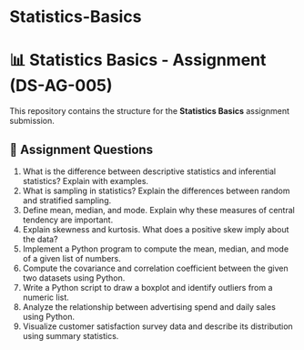 # Statistics-Basics

# 📊 Statistics Basics - Assignment (DS-AG-005)

This repository contains the structure for the **Statistics Basics** assignment submission.

## 📝 Assignment Questions

1. What is the difference between descriptive statistics and inferential statistics? Explain with examples.
2. What is sampling in statistics? Explain the differences between random and stratified sampling.
3. Define mean, median, and mode. Explain why these measures of central tendency are important.
4. Explain skewness and kurtosis. What does a positive skew imply about the data?
5. Implement a Python program to compute the mean, median, and mode of a given list of numbers.
6. Compute the covariance and correlation coefficient between the given two datasets using Python.
7. Write a Python script to draw a boxplot and identify outliers from a numeric list.
8. Analyze the relationship between advertising spend and daily sales using Python.
9. Visualize customer satisfaction survey data and describe its distribution using summary statistics.
